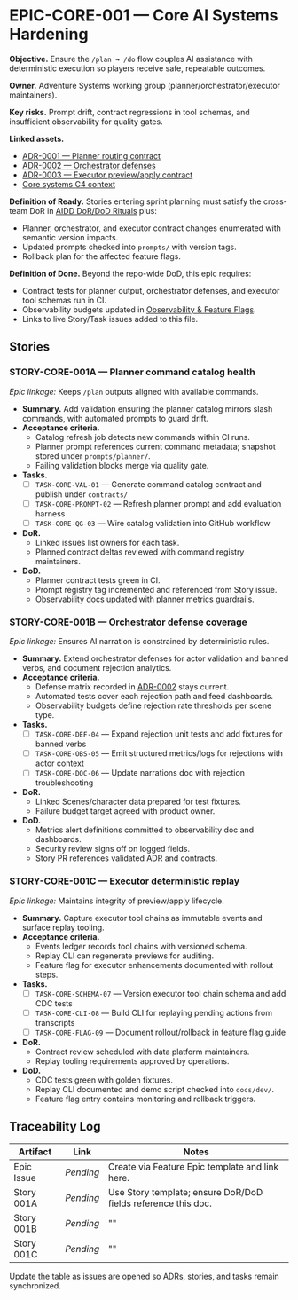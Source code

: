 # EPIC-CORE-001 — Core AI Systems Hardening

**Objective.** Ensure the `/plan → /do` flow couples AI assistance with deterministic execution so players receive safe, repeatable outcomes.

**Owner.** Adventure Systems working group (planner/orchestrator/executor maintainers).

**Key risks.** Prompt drift, contract regressions in tool schemas, and insufficient observability for quality gates.

**Linked assets.**
- [ADR-0001 — Planner routing contract](../../adr/ADR-0001-planner-routing.md)
- [ADR-0002 — Orchestrator defenses](../../adr/ADR-0002-orchestrator-defenses.md)
- [ADR-0003 — Executor preview/apply contract](../../adr/ADR-0003-executor-preview-apply.md)
- [Core systems C4 context](../../architecture/core-systems-context.md)

**Definition of Ready.** Stories entering sprint planning must satisfy the cross-team DoR in [AIDD DoR/DoD Rituals](../dor-dod-guide.md) plus:
- Planner, orchestrator, and executor contract changes enumerated with semantic version impacts.
- Updated prompts checked into `prompts/` with version tags.
- Rollback plan for the affected feature flags.

**Definition of Done.** Beyond the repo-wide DoD, this epic requires:
- Contract tests for planner output, orchestrator defenses, and executor tool schemas run in CI.
- Observability budgets updated in [Observability & Feature Flags](../observability-and-flags.md).
- Links to live Story/Task issues added to this file.

## Stories

### STORY-CORE-001A — Planner command catalog health
*Epic linkage:* Keeps `/plan` outputs aligned with available commands.

- **Summary.** Add validation ensuring the planner catalog mirrors slash commands, with automated prompts to guard drift.
- **Acceptance criteria.**
  - Catalog refresh job detects new commands within CI runs.
  - Planner prompt references current command metadata; snapshot stored under `prompts/planner/`.
  - Failing validation blocks merge via quality gate.
- **Tasks.**
  - [ ] `TASK-CORE-VAL-01` — Generate command catalog contract and publish under `contracts/`
  - [ ] `TASK-CORE-PROMPT-02` — Refresh planner prompt and add evaluation harness
  - [ ] `TASK-CORE-QG-03` — Wire catalog validation into GitHub workflow
- **DoR.**
  - Linked issues list owners for each task.
  - Planned contract deltas reviewed with command registry maintainers.
- **DoD.**
  - Planner contract tests green in CI.
  - Prompt registry tag incremented and referenced from Story issue.
  - Observability docs updated with planner metrics guardrails.

### STORY-CORE-001B — Orchestrator defense coverage
*Epic linkage:* Ensures AI narration is constrained by deterministic rules.

- **Summary.** Extend orchestrator defenses for actor validation and banned verbs, and document rejection analytics.
- **Acceptance criteria.**
  - Defense matrix recorded in [ADR-0002](../../adr/ADR-0002-orchestrator-defenses.md) stays current.
  - Automated tests cover each rejection path and feed dashboards.
  - Observability budgets define rejection rate thresholds per scene type.
- **Tasks.**
  - [ ] `TASK-CORE-DEF-04` — Expand rejection unit tests and add fixtures for banned verbs
  - [ ] `TASK-CORE-OBS-05` — Emit structured metrics/logs for rejections with actor context
  - [ ] `TASK-CORE-DOC-06` — Update narrations doc with rejection troubleshooting
- **DoR.**
  - Linked Scenes/character data prepared for test fixtures.
  - Failure budget target agreed with product owner.
- **DoD.**
  - Metrics alert definitions committed to observability doc and dashboards.
  - Security review signs off on logged fields.
  - Story PR references validated ADR and contracts.

### STORY-CORE-001C — Executor deterministic replay
*Epic linkage:* Maintains integrity of preview/apply lifecycle.

- **Summary.** Capture executor tool chains as immutable events and surface replay tooling.
- **Acceptance criteria.**
  - Events ledger records tool chains with versioned schema.
  - Replay CLI can regenerate previews for auditing.
  - Feature flag for executor enhancements documented with rollout steps.
- **Tasks.**
  - [ ] `TASK-CORE-SCHEMA-07` — Version executor tool chain schema and add CDC tests
  - [ ] `TASK-CORE-CLI-08` — Build CLI for replaying pending actions from transcripts
  - [ ] `TASK-CORE-FLAG-09` — Document rollout/rollback in feature flag guide
- **DoR.**
  - Contract review scheduled with data platform maintainers.
  - Replay tooling requirements approved by operations.
- **DoD.**
  - CDC tests green with golden fixtures.
  - Replay CLI documented and demo script checked into `docs/dev/`.
  - Feature flag entry contains monitoring and rollback triggers.

## Traceability Log

| Artifact | Link | Notes |
| --- | --- | --- |
| Epic Issue | _Pending_ | Create via Feature Epic template and link here. |
| Story 001A | _Pending_ | Use Story template; ensure DoR/DoD fields reference this doc. |
| Story 001B | _Pending_ | "" |
| Story 001C | _Pending_ | "" |

Update the table as issues are opened so ADRs, stories, and tasks remain synchronized.
